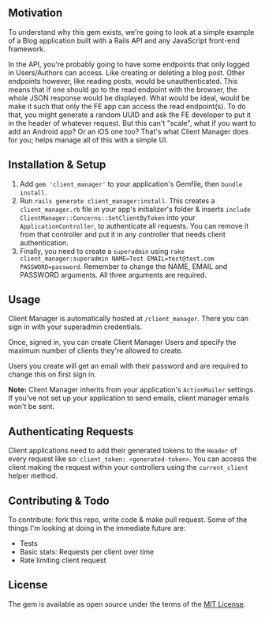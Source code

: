 ## Motivation
To understand why this gem exists, we're going to look at a simple example of a Blog application built with a Rails API and any JavaScript front-end framework. 

In the API, you're probably going to have some endpoints that only logged in Users/Authors can access. Like creating or deleting a blog post. Other endpoints however, like reading posts, would be unauthenticated. This means that if one should go to the read endpoint with the browser, the whole JSON response would be displayed. What would be ideal, would be make it such that only the FE app can access the read endpoint(s). To do that, you might generate a random UUID and ask the FE developer to put it in the header of whatever request. But this can't "scale", what if you want to add an Android app? Or an iOS one too? That's what Client Manager does for you; helps manage all of this with a simple UI.

## Installation & Setup
1. Add `gem 'client_manager'` to your application's Gemfile, then `bundle install`.
2. Run `rails generate client_manager:install`. This creates a `client_manager.rb` file in your app's initializer's folder & inserts `include ClientManager::Concerns::SetClientByToken` into    your `ApplicationController`, to authenticate all requests. You can remove it from that controller and put it in any controller that needs client authentication.
3. Finally, you need to create a `superadmin` using `rake client_manager:superadmin NAME=Test EMAIL=test@test.com PASSWORD=password`. Remember to change the NAME, EMAIL and PASSWORD arguments. All three arguments are required.

## Usage
Client Manager is automatically hosted at `/client_manager`. There you can sign in with your superadmin credentials.

Once, signed in, you can create Client Manager Users and specify the maximum number of clients they're allowed to create. 

Users you create will get an email with their password and are required to change this on first sign in.

**Note:** Client Manager inherits from your application's `ActionMailer` settings. If you've not set up your application to send emails, client manager emails won't be sent.

## Authenticating Requests
Client applications need to add their generated tokens to the `Header` of every request like so: `client_token: <generated-token>`. You can access the client making the request within your controllers using the `current_client` helper method.

## Contributing & Todo
To contribute: fork this repo, write code & make pull request.
Some of the things I'm looking at doing in the immediate future are:
- Tests
- Basic stats: Requests per client over time
- Rate limiting client request

## License
The gem is available as open source under the terms of the [MIT License](http://opensource.org/licenses/MIT).
